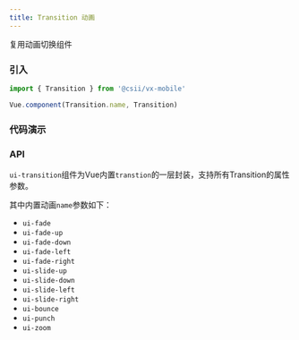 ```yaml
---
title: Transition 动画
---
```


复用动画切换组件

### 引入

```javascript
import { Transition } from '@csii/vx-mobile'

Vue.component(Transition.name, Transition)
```

### 代码演示
<!-- DEMO -->

### API
`ui-transition`组件为Vue内置`transtion`的一层封装，支持所有Transition的属性参数。

其中内置动画`name`参数如下：

- `ui-fade`
- `ui-fade-up`
- `ui-fade-down`
- `ui-fade-left`
- `ui-fade-right`
- `ui-slide-up`
- `ui-slide-down`
- `ui-slide-left`
- `ui-slide-right`
- `ui-bounce`
- `ui-punch`
- `ui-zoom`

